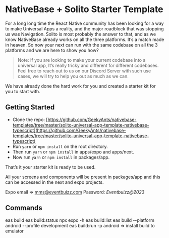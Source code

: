 # NativeBase + Solito Starter Template

For a long long time the React Native community has been looking for a way to make Universal Apps a reality, and the major roadblock that was stopping us was Navigation. Solito is most probably the answer to that, and as we know NativeBase already works on all the three platforms. It’s a match made in heaven. So now your next can run with the same codebase on all the 3 platforms and we are here to show you how?

> Note: If you are looking to make your current codebase into a universal app, It’s really tricky and different for different codebases. Feel free to reach out to us on our Discord Server with such use cases, we will try to help you out as much as we can.
> 

We have already done the hard work for you and created a starter kit for you to start with.

## Getting Started

- Clone the repo: [https://github.com/GeekyAnts/nativebase-templates/tree/master/solito-universal-app-template-nativebase-typescript](https://github.com/GeekyAnts/nativebase-templates/tree/master/solito-universal-app-template-nativebase-typescript)
- Run `yarn` or `npm install` on the root directory.
- Then run `yarn` or `npm install` in apps/expo and apps/next.
- Now run `yarn` or `npm install` in packages/app.

That’s it your starter kit is ready to be used.

All your screens and components will be present in packages/app and this can be accessed in the next and expo projects.

Expo
email => mms@eventbuizz.com 
Password: *Eventbuizz@2023* 

## Commands

eas build
eas build:status
npx expo -h
eas build:list
eas build --platform android --profile development
eas build:run -p android => install build to emulator